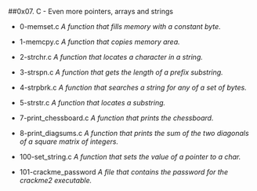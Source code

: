 ##0x07. C - Even more pointers, arrays and strings

- 0-memset.c *A function that fills memory with a constant byte.*

- 1-memcpy.c *A function that copies memory area.*

- 2-strchr.c *A function that locates a character in a string.*

- 3-strspn.c  *A function that gets the length of a prefix substring.*

- 4-strpbrk.c *A function that searches a string for any of a set of bytes.*

- 5-strstr.c *A function that locates a substring.*

- 7-print_chessboard.c *A function that prints the chessboard.*

- 8-print_diagsums.c *A function that prints the sum of the two diagonals of a square matrix of integers.*

- 100-set_string.c *A function that sets the value of a pointer to a char.*

- 101-crackme_password *A file that contains the password for the crackme2 executable.*